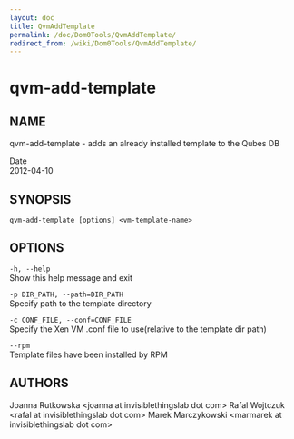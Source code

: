```yaml
---
layout: doc
title: QvmAddTemplate
permalink: /doc/Dom0Tools/QvmAddTemplate/
redirect_from: /wiki/Dom0Tools/QvmAddTemplate/
---
```


qvm-add-template
================

NAME
----

qvm-add-template - adds an already installed template to the Qubes DB

Date  
2012-04-10

SYNOPSIS
--------

`qvm-add-template [options] <vm-template-name>` 

OPTIONS
-------

`-h, --help`  
Show this help message and exit

`-p DIR_PATH, --path=DIR_PATH`  
Specify path to the template directory

`-c CONF_FILE, --conf=CONF_FILE`  
Specify the Xen VM .conf file to use(relative to the template dir path)

`--rpm`  
Template files have been installed by RPM

AUTHORS
-------

Joanna Rutkowska \<joanna at invisiblethingslab dot com\>
Rafal Wojtczuk \<rafal at invisiblethingslab dot com\>
Marek Marczykowski \<marmarek at invisiblethingslab dot com\>
